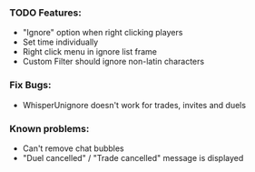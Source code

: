 ### TODO Features:
- "Ignore" option when right clicking players
- Set time individually
- Right click menu in ignore list frame
- Custom Filter should ignore non-latin characters

### Fix Bugs:
- WhisperUnignore doesn't work for trades, invites and duels

### Known problems:
- Can't remove chat bubbles
- "Duel cancelled" / "Trade cancelled" message is displayed

